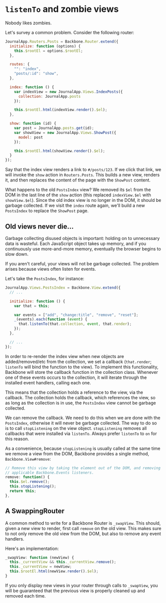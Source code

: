 # `listenTo` and zombie views

Nobody likes zombies.

Let's survey a common problem. Consider the following router:

```javascript
JournalApp.Routers.Posts = Backbone.Router.extend({
  initialize: function (options) {
    this.$rootEl = options.$rootEl;
  },

  routes: {
    "": "index",
    "posts/:id": "show",
  },

  index: function () {
    var indexView = new JournalApp.Views.IndexPosts({
      collection: JournalApp.posts
    });

    this.$rootEl.html(indexView.render().$el);
  },

  show: function (id) {
    var post = JournalApp.posts.get(id);
    var showView = new JournalApp.Views.ShowPost({
      model: post
    });

    this.$rootEl.html(showView.render().$el);
  }
});
```

Say that the index view renders a link to `#/posts/123`. If we click
that link, we will invoke the `show` action in `Routers.Posts`. This
builds a new view, renders it, and then replaces the content of the
page with the `ShowPost` content.

What happens to the old `PostsIndex` view? We removed its `$el` from
the DOM in the last line of the `show` action (this replaced
`indexView.$el` with `showView.$el`). Since the old index view is no
longer in the DOM, it should be garbage collected. If we visit the
`index` route again, we'll build a new `PostsIndex` to replace the
`ShowPost` page.

## Old views never die...

Garbage collecting disused objects is important: holding on to
unnecessary data is wasteful. Each JavaScript object takes up memory,
and if you continuously use more-and-more memory, eventually the
browser begins to slow down.

If you aren't careful, your views will not be garbage collected. The
problem arises because views often listen for events.

Let's take the `PostsIndex`, for instance:

```javascript
JournalApp.Views.PostsIndex = Backbone.View.extend({
  // ...

  initialize: function () {
    var that = this;

    var events = ["add", "change:title", "remove", "reset"];
    _(events).each(function (event) {
      that.listenTo(that.collection, event, that.render);
    });
  },

  // ...
});
```

In order to re-render the index view when new objects are
added/removed/etc from the collection, we set a callback
(`that.render`; `listenTo` will bind the function to the view). To
implement this functionality, Backbone will store the callback
function in the collection class. Whenever one of these events occurs
to the collection, it will iterate through the installed event
handlers, calling each one.

This means that the collection holds a reference to the view, via the
callback. The collection holds the callback, which references the
view, so as long as the collection is in use, the `PostsIndex` view
cannot be garbage collected.

We can remove the callback. We need to do this when we are done with
the `PostsIndex`, otherwise it will never be garbage collected. The
way to do so is to call `stopListening` on the view
object. `stopListening` removes all callbacks that were installed via
`listenTo`. Always prefer `listenTo` to `on` for this reason.

As a convenience, because `stopListening` is usually called at the
same time we remove a view from the DOM, Backbone provides a single
method, `Backbone.View#remove`:

```javascript
// Remove this view by taking the element out of the DOM, and removing any
// applicable Backbone.Events listeners.
remove: function() {
  this.$el.remove();
  this.stopListening();
  return this;
},
```

## A SwappingRouter

A common method to write for a Backbone Router is `_swapView`. This
should, given a new view to render, first call `remove` on the old
view. This makes sure to not only remove the old view from the DOM,
but also to remove any event handlers.

Here's an implementation:

```javascript
_swapView: function (newView) {
  this._currentView && this._currentView.remove();
  this._currentView = newView;
  this.$rootEl.html(newView.render().$el);
}
```

If you only display new views in your router through calls to
`_swapView`, you will be guaranteed that the previous view is properly
cleaned up and removed each time.
